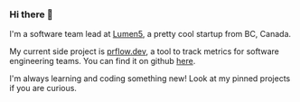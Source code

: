 ### Hi there 👋

I'm a software team lead at [Lumen5](https://lumen5.com/), a pretty cool startup from BC, Canada.

My current side project is [prflow.dev](https://prflow.dev/), a tool to track metrics for software engineering teams. You can find it on github [here](https://github.com/antoineMoPa/prflow.dev).

I'm always learning and coding something new! Look at my pinned projects if you are curious.
<!--
**antoineMoPa/antoineMoPa** is a ✨ _special_ ✨ repository because its `README.md` (this file) appears on your GitHub profile.

Here are some ideas to get you started:

- 🔭 I’m currently working on ...
- 🌱 I’m currently learning ...
- 👯 I’m looking to collaborate on ...
- 🤔 I’m looking for help with ...
- 💬 Ask me about ...
- 📫 How to reach me: ...
- 😄 Pronouns: ...
- ⚡ Fun fact: ...
-->
